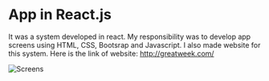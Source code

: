 # App in React.js
It was a system developed in react. My responsibility was to develop app screens using HTML, CSS, Bootsrap and Javascript. 
I also made website for this system. Here is the link of website: http://greatweek.com/

![Screens](https://user-images.githubusercontent.com/53467308/190974314-9224af97-5dbb-4055-b639-0b83cac79b97.png)
